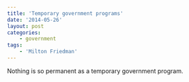 ```yaml
---
title: 'Temporary government programs'
date: '2014-05-26'
layout: post
categories:
    - government
tags:
    - 'Milton Friedman'
---
```


Nothing is so permanent as a temporary government program.